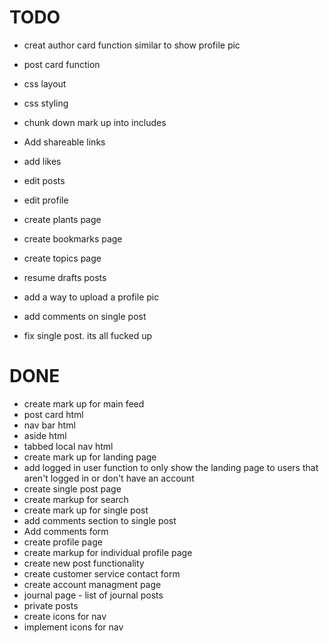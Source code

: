 # TODO
* creat author card function similar to show profile pic
* post card function

* css layout
* css styling
* chunk down mark up into includes

* Add shareable links 
* add likes

* edit posts
* edit profile
* create plants page
* create bookmarks page
* create topics page

* resume drafts posts
* add a way to upload a profile pic
* add comments on single post
* fix single post. its all fucked up

# DONE
* create mark up for main feed
* post card html
* nav bar html
* aside html
* tabbed local nav html
* create mark up for landing page
* add logged in user function to only show the landing page to users that aren't logged in or don't have an account
* create single post page
* create markup for search
* create mark up for single post
* add comments section to single post
* Add comments form
* create profile page
* create markup for individual profile page
* create new post functionality
* create customer service contact form
* create account managment page
* journal page - list of journal posts
* private posts
* create icons for nav
* implement icons for nav